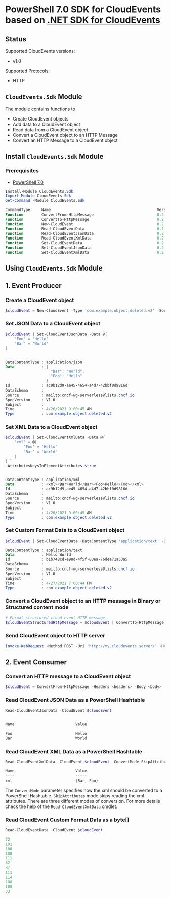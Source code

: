 # PowerShell 7.0 SDK for CloudEvents based on [.NET SDK for CloudEvents](https://github.com/cloudevents/sdk-csharp)

## Status

Supported CloudEvents versions:
- v1.0

Supported Protocols:
- HTTP

## **`CloudEvents.Sdk`** Module
The module contains functions to
- Create CloudEvent objects
- Add data to a CloudEvent object
- Read data from a CloudEvent object
- Convert a CloudEvent object to an HTTP Message
- Convert an HTTP Message to a CloudEvent object

## Install **`CloudEvents.Sdk`** Module

### Prerequisites
- [PowerShell 7.0](https://github.com/PowerShell/PowerShell/releases/tag/v7.0.4)

```powershell
Install-Module CloudEvents.Sdk
Import-Module CloudEvents.Sdk
Get-Command -Module CloudEvents.Sdk

CommandType     Name                                               Version    Source                                                                                -----------     ----                                               -------    ------
Function        ConvertFrom-HttpMessage                            0.2.0      CloudEvents.Sdk
Function        ConvertTo-HttpMessage                              0.2.0      CloudEvents.Sdk
Function        New-CloudEvent                                     0.2.0      CloudEvents.Sdk
Function        Read-CloudEventData                                0.2.0      CloudEvents.Sdk
Function        Read-CloudEventJsonData                            0.2.0      CloudEvents.Sdk
Function        Read-CloudEventXmlData                             0.2.0      CloudEvents.Sdk
Function        Set-CloudEventData                                 0.2.0      CloudEvents.Sdk
Function        Set-CloudEventJsonData                             0.2.0      CloudEvents.Sdk
Function        Set-CloudEventXmlData                              0.2.0      CloudEvents.Sdk
```

## Using **`CloudEvents.Sdk`** Module
## 1. Event Producer
### Create a CloudEvent object
```powershell
$cloudEvent = New-CloudEvent -Type 'com.example.object.deleted.v2' -Source 'mailto:cncf-wg-serverless@lists.cncf.io' -Id (New-Guid).Guid -Time (Get-Date)
```

### Set **JSON Data** to a CloudEvent object
```powershell
$cloudEvent | Set-CloudEventJsonData -Data @{
    'Foo' = 'Hello'
    'Bar' = 'World'
}


DataContentType : application/json
Data            : {
                    "Bar": "World",
                    "Foo": "Hello"
                  }
Id              : ac9b12d9-ae45-4654-a4d7-42bbf0d9816d
DataSchema      :
Source          : mailto:cncf-wg-serverless@lists.cncf.io
SpecVersion     : V1_0
Subject         :
Time            : 4/26/2021 9:00:45 AM
Type            : com.example.object.deleted.v2
```

### Set **XML Data** to a CloudEvent object
```powershell
$cloudEvent | Set-CloudEventXmlData -Data @{
    'xml' = @{
        'Foo' = 'Hello'
        'Bar' = 'World'
    }    
} `
-AttributesKeysInElementAttributes $true


DataContentType : application/xml
Data            : <xml><Bar>World</Bar><Foo>Hello</Foo></xml>
Id              : ac9b12d9-ae45-4654-a4d7-42bbf0d9816d
DataSchema      :
Source          : mailto:cncf-wg-serverless@lists.cncf.io
SpecVersion     : V1_0
Subject         :
Time            : 4/26/2021 9:00:45 AM
Type            : com.example.object.deleted.v2
```
### Set Custom Format Data to a CloudEvent object
```powershell
$cloudEvent | Set-CloudEventData -DataContentType 'application/text' -Data 'Hello World!'

DataContentType : application/text
Data            : Hello World!
Id              : b1b748cd-e98d-4f5f-80ea-76dea71a53a5
DataSchema      :
Source          : mailto:cncf-wg-serverless@lists.cncf.io
SpecVersion     : V1_0
Subject         :
Time            : 4/27/2021 7:00:44 PM
Type            : com.example.object.deleted.v2
```

### Convert a CloudEvent object to an HTTP message in **Binary** or **Structured** content mode
```powershell
# Format structured cloud event HTTP message
$cloudEventStructuredHttpMessage = $cloudEvent | ConvertTo-HttpMessage -ContentMode Structured
```

### Send CloudEvent object to HTTP server
```powershell
Invoke-WebRequest -Method POST -Uri 'http://my.cloudevents.server/' -Headers $cloudEventStructuredHttpMessage.Headers -Body $cloudEventStructuredHttpMessage.Body
```

## 2. Event Consumer
### Convert an HTTP message to a CloudEvent object
```powershell
$cloudEvent = ConvertFrom-HttpMessage -Headers <headers> -Body <body>
```

### Read CloudEvent **JSON Data** as a **PowerShell Hashtable**
```powershell
Read-CloudEventJsonData -CloudEvent $cloudEvent


Name                           Value
----                           -----
Foo                            Hello
Bar                            World
```

### Read CloudEvent **XML Data** as a **PowerShell Hashtable**
```powershell
Read-CloudEventXmlData -CloudEvent $cloudEvent -ConvertMode SkipAttributes

Name                           Value
----                           -----
xml                            {Bar, Foo}
```

The `ConvertMode` parameter specifies how the xml should be converted to a PowerShell Hashtable. `SkipAttributes` mode skips reading the xml attributes. There are three different modes of conversion. For more details check the help of the `Read-CloudEventXmlData` cmdlet.

### Read CloudEvent Custom Format **Data** as a **byte[]**
```powershell
Read-CloudEventData -CloudEvent $cloudEvent

72
101
108
108
111
32
87
111
114
108
100
33
```
